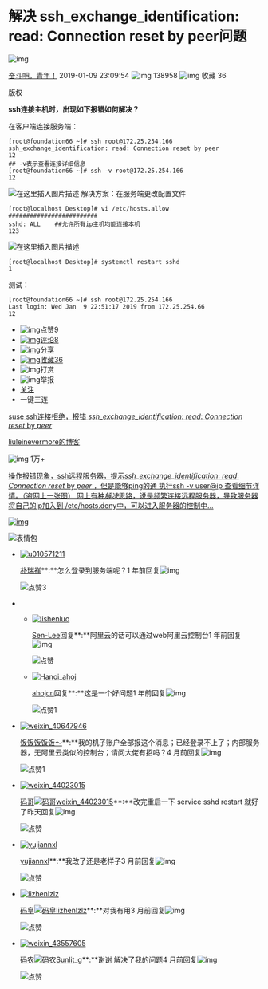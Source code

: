 # 解决 ssh_exchange_identification: read: Connection reset by peer问题

![img](https://csdnimg.cn/release/blogv2/dist/pc/img/original.png)

[奋斗吧，青年！](https://blog.csdn.net/lilygg) 2019-01-09 23:09:54 ![img](https://csdnimg.cn/release/blogv2/dist/pc/img/articleReadEyes.png) 138958 ![img](https://csdnimg.cn/release/blogv2/dist/pc/img/tobarCollect.png) 收藏 36

版权

**ssh连接主机时，出现如下报错如何解决？**

在客户端连接服务端：

```
[root@foundation66 ~]# ssh root@172.25.254.166
ssh_exchange_identification: read: Connection reset by peer
12
## -v表示查看连接详细信息
[root@foundation66 ~]# ssh -v root@172.25.254.166
12
```

![在这里插入图片描述](https://img-blog.csdnimg.cn/20190109225908178.png?x-oss-process=image/watermark,type_ZmFuZ3poZW5naGVpdGk,shadow_10,text_aHR0cHM6Ly9ibG9nLmNzZG4ubmV0L2xpbHlnZw==,size_16,color_FFFFFF,t_70)
解决方案：在服务端更改配置文件

```
[root@localhost Desktop]# vi /etc/hosts.allow
#########################
sshd: ALL    ##允许所有ip主机均能连接本机
123
```

![在这里插入图片描述](https://img-blog.csdnimg.cn/20190109230004830.png?x-oss-process=image/watermark,type_ZmFuZ3poZW5naGVpdGk,shadow_10,text_aHR0cHM6Ly9ibG9nLmNzZG4ubmV0L2xpbHlnZw==,size_16,color_FFFFFF,t_70)

```
[root@localhost Desktop]# systemctl restart sshd
1
```

测试：

```
[root@foundation66 ~]# ssh root@172.25.254.166
Last login: Wed Jan  9 22:51:17 2019 from 172.25.254.66
12
```



- ![img](https://csdnimg.cn/release/blogv2/dist/pc/img/tobarThumbUp.png)点赞9
- [![img](https://csdnimg.cn/release/blogv2/dist/pc/img/tobarComment.png)评论8](https://blog.csdn.net/lilygg/article/details/86187028#commentBox)
- [![img](https://csdnimg.cn/release/blogv2/dist/pc/img/tobarShare.png)分享](javascript:;)
- [![img](https://csdnimg.cn/release/blogv2/dist/pc/img/tobarCollect.png)收藏36](javascript:;)
- ![img](https://csdnimg.cn/release/blogv2/dist/pc/img/tobarReward.png)打赏
- ![img](https://csdnimg.cn/release/blogv2/dist/pc/img/tobarReport.png)举报
- [关注](javascript:;)
- 一键三连

[suse ssh连接拒绝，报错 *ssh_exchange_identification*: *read*: *Connection* *reset* by *peer*](https://blog.csdn.net/liuleinevermore/article/details/83617868)

[liuleinevermore的博客](https://blog.csdn.net/liuleinevermore)

![img](https://csdnimg.cn/release/blogv2/dist/pc/img/readCountWhite.png) 1万+

[  操作报错现象，ssh远程服务器，提示*ssh_exchange_identification*: *read*: *Connection* *reset* by *peer* ，但是能够ping的通  执行ssh -v user@ip 查看细节详情。（盗网上一张图）  网上有种*解决*思路，说是频繁连接远程服务器，导致服务器将自己的ip加入到 /etc/hosts.deny中，可以进入服务器的控制中...](https://blog.csdn.net/liuleinevermore/article/details/83617868)





[![img](https://profile.csdnimg.cn/0/5/1/3_weixin_45710390)](https://blog.csdn.net/weixin_45710390)

![表情包](https://csdnimg.cn/release/blogv2/dist/pc/img/emoticon.png)



- [![u010571211](https://profile.csdnimg.cn/C/0/0/3_u010571211)](https://blog.csdn.net/u010571211)

  [朴瑞祥](https://blog.csdn.net/u010571211)**:**怎么登录到服务端呢？1 年前回复![img](https://csdnimg.cn/release/blogv2/dist/pc/img/commentMore.png)

  ![点赞](https://csdnimg.cn/release/blogv2/dist/pc/img/commentUnHeart.png)3

- - [![lishenluo](https://profile.csdnimg.cn/5/3/C/3_lishenluo)](https://blog.csdn.net/lishenluo)

    [Sen-Lee](https://blog.csdn.net/lishenluo)回复**:**阿里云的话可以通过web阿里云控制台1 年前回复![img](https://csdnimg.cn/release/blogv2/dist/pc/img/commentMore.png)

    ![点赞](https://csdnimg.cn/release/blogv2/dist/pc/img/commentUnHeart.png)

  - [![Hanoi_ahoj](https://profile.csdnimg.cn/8/5/D/3_hanoi_ahoj)](https://blog.csdn.net/Hanoi_ahoj)

    [ahojcn](https://blog.csdn.net/Hanoi_ahoj)回复**:**这是一个好问题1 年前回复![img](https://csdnimg.cn/release/blogv2/dist/pc/img/commentMore.png)

    ![点赞](https://csdnimg.cn/release/blogv2/dist/pc/img/commentUnHeart.png)1

- [![weixin_40647946](https://profile.csdnimg.cn/9/C/F/3_weixin_40647946)](https://blog.csdn.net/weixin_40647946)

  [饭饭饭饭饭～](https://blog.csdn.net/weixin_40647946)**:**我的机子账户全部报这个消息；已经登录不上了；内部服务器，无阿里云类似的控制台；请问大佬有招吗？4 月前回复![img](https://csdnimg.cn/release/blogv2/dist/pc/img/commentMore.png)

  ![点赞](https://csdnimg.cn/release/blogv2/dist/pc/img/commentUnHeart.png)1

- [![weixin_44023015](https://profile.csdnimg.cn/E/F/5/3_weixin_44023015)](https://blog.csdn.net/weixin_44023015)

  [码哥![码哥](https://csdnimg.cn/release/blogv2/dist/components/img/commentTagArrowWhite.png)](https://blog.csdn.net/blogdevteam/article/details/103478461)[weixin_44023015](https://blog.csdn.net/weixin_44023015)**:**改完重启一下 service sshd restart 就好了昨天回复![img](https://csdnimg.cn/release/blogv2/dist/pc/img/commentMore.png)

  ![点赞](https://csdnimg.cn/release/blogv2/dist/pc/img/commentUnHeart.png)

- [![yujiannxl](https://profile.csdnimg.cn/8/6/4/3_yujiannxl)](https://blog.csdn.net/yujiannxl)

  [yujiannxl](https://blog.csdn.net/yujiannxl)**:**我改了还是老样子3 月前回复![img](https://csdnimg.cn/release/blogv2/dist/pc/img/commentMore.png)

  ![点赞](https://csdnimg.cn/release/blogv2/dist/pc/img/commentUnHeart.png)

- [![lizhenlzlz](https://profile.csdnimg.cn/7/7/6/3_lizhenlzlz)](https://blog.csdn.net/lizhenlzlz)

  [码皇![码皇](https://csdnimg.cn/release/blogv2/dist/components/img/commentTagArrowWhite.png)](https://blog.csdn.net/blogdevteam/article/details/103478461)[lizhenlzlz](https://blog.csdn.net/lizhenlzlz)**:**对我有用3 月前回复![img](https://csdnimg.cn/release/blogv2/dist/pc/img/commentMore.png)

  ![点赞](https://csdnimg.cn/release/blogv2/dist/pc/img/commentUnHeart.png)

- [![weixin_43557605](https://profile.csdnimg.cn/B/B/4/3_weixin_43557605)](https://blog.csdn.net/weixin_43557605)

  [码农![码农](https://csdnimg.cn/release/blogv2/dist/components/img/commentTagArrowWhite.png)](https://blog.csdn.net/blogdevteam/article/details/103478461)[Sunlit_g](https://blog.csdn.net/weixin_43557605)**:**谢谢 解决了我的问题4 月前回复![img](https://csdnimg.cn/release/blogv2/dist/pc/img/commentMore.png)

  ![点赞](https://csdnimg.cn/release/blogv2/dist/pc/img/commentUnHeart.png)